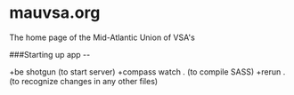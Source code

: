 mauvsa.org
==========

The home page of the Mid-Atlantic Union of VSA's

###Starting up app  -- 

+be shotgun (to start server)
+compass watch .  (to compile SASS)
+rerun . (to recognize changes in any other files)

